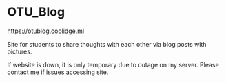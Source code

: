 # OTU_Blog

https://otublog.coolidge.ml

Site for students to share thoughts with each other via blog posts with pictures.

If website is down, it is only temporary due to outage on my server. Please contact me if issues accessing site.

